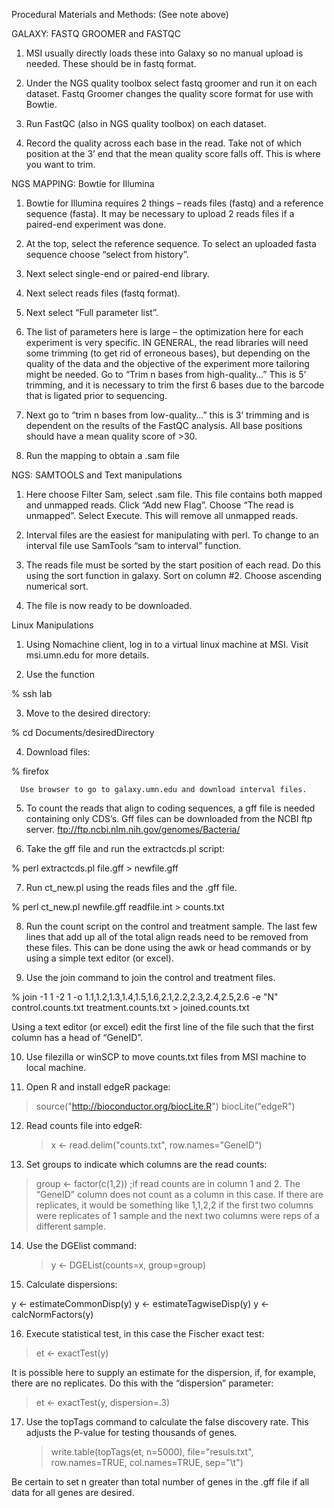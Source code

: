 Procedural Materials and Methods: (See note above)



GALAXY: FASTQ GROOMER and FASTQC
1.	MSI usually directly loads these into Galaxy so no manual upload is needed.  These should be in fastq format.

2.	Under the NGS quality toolbox select fastq groomer and run it on each dataset.  Fastq Groomer changes the quality score format for use with Bowtie.


3.	Run FastQC (also in NGS quality toolbox) on each dataset.

4.	Record the quality across each base in the read.  Take not of which position at the 3’ end that the mean quality score falls off.  This is where you want to trim.

NGS MAPPING: Bowtie for Illumina
1.	Bowtie for Illumina requires 2 things – reads files (fastq) and a reference sequence (fasta).  It may be necessary to upload 2 reads files if a paired-end experiment was done.  

2.	At the top, select the reference sequence. To select an uploaded fasta sequence  choose “select from history”.

3.	Next select single-end or paired-end library.

4.	Next select reads files (fastq format).

5.	Next select “Full parameter list”.


6.	The list of parameters here is large – the optimization here for each experiment is very specific.  IN GENERAL, the read libraries will need some trimming (to get rid of erroneous bases), but depending on the quality of the data and the objective of the experiment more tailoring might be needed.  Go to “Trim n bases from high-quality…”  This is 5’ trimming, and it is necessary to trim the first 6 bases due to the barcode that is ligated prior to sequencing.

7.	Next go to “trim n bases from low-quality…” this is 3’ trimming and is dependent on the results of the FastQC analysis.  All base positions should have a mean quality score of >30.

8.	Run the mapping to obtain a .sam file

NGS: SAMTOOLS and Text manipulations 
1.	Here choose Filter Sam, select .sam file.  This file contains both mapped and unmapped reads.  Click “Add new Flag”.  Choose “The read is unmapped”.  Select Execute.  This will remove all unmapped reads.

2.	Interval files are the easiest for manipulating with perl. To change to an interval file use SamTools “sam to interval” function.


3.	The reads file must be sorted by the start position of each read. Do this using the sort function in galaxy. Sort on column #2. Choose ascending numerical sort.

4.	The file is now ready to be downloaded.

Linux Manipulations
1.	Using Nomachine client, log in to a virtual linux machine at MSI. Visit msi.umn.edu for more details.

2.	Use the function
 
%  ssh lab  

3.	Move to the desired directory:

%  cd Documents/desiredDirectory

4.	Download files:

%  firefox

      Use browser to go to galaxy.umn.edu and download interval files.
 
5.	To count the reads that align to coding sequences, a gff file is needed containing only CDS’s. Gff files can be downloaded from the NCBI ftp server. ftp://ftp.ncbi.nlm.nih.gov/genomes/Bacteria/

6.	 Take the gff file and run the extractcds.pl script:

%  perl extractcds.pl file.gff > newfile.gff

7.	Run ct_new.pl using the reads files and the .gff file.

%  perl ct_new.pl newfile.gff readfile.int > counts.txt

8.	Run the count script on the control and treatment sample. The last few lines that add up all of the total align reads need to be removed from these files. This can be done using the awk or head commands or by using a simple text editor (or excel).

9.	Use the join command to join the control and treatment files. 

%  join -1 1 -2 1 -o 1.1,1.2,1.3,1.4,1.5,1.6,2.1,2.2,2.3,2.4,2.5,2.6 -e "N" control.counts.txt treatment.counts.txt > joined.counts.txt

Using a text editor (or excel) edit the first line of the file such that the first column has a head of “GeneID”.

10.	 Use filezilla or winSCP to move counts.txt files from MSI machine to local machine. 

11.	 Open R and install edgeR package:

>source("http://bioconductor.org/biocLite.R")
>biocLite("edgeR")

12.	 Read counts file into edgeR:

       > x <- read.delim("counts.txt", row.names="GeneID")

13.	Set groups to indicate which columns are the read counts:

>  group <- factor(c(1,2)) ;if read counts are in column 1 and 2. The “GeneID” column does not count as a column in this case. If there are replicates, it would be something like 1,1,2,2 if the first two columns were replicates of 1 sample and the next two columns were reps of a different sample.

14.	Use the DGElist command:
       > y <- DGEList(counts=x, group=group)

15.	Calculate dispersions:

y <- estimateCommonDisp(y)
y <- estimateTagwiseDisp(y)
y <- calcNormFactors(y)

16.	Execute statistical test, in this case the Fischer exact test:

> et <- exactTest(y)

It is possible here to supply an estimate for the dispersion, if, for example, there are no replicates. Do this with the “dispersion” parameter: 

> et <- exactTest(y, dispersion=.3)

17.	Use the topTags command to calculate the false discovery rate. This adjusts the P-value for testing thousands of genes.

     > write.table(topTags(et, n=5000), file="resuls.txt", row.names=TRUE, col.names=TRUE,     sep="\t")

Be certain to set n greater than total number of genes in the .gff file if all data for all genes are desired.


